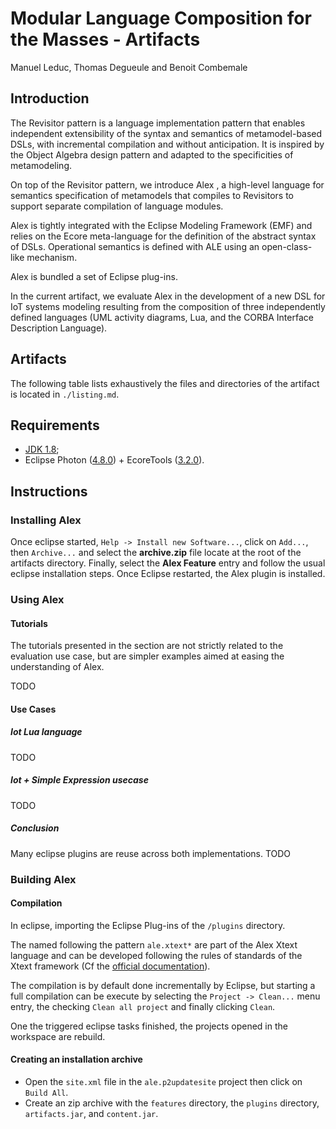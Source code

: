 # Modular Language Composition for the Masses - Artifacts

Manuel Leduc, Thomas Degueule and Benoit Combemale

## Introduction

The Revisitor pattern is a language implementation pattern that enables independent extensibility of the syntax and  semantics of metamodel-based DSLs, with incremental compilation and without anticipation. It is inspired by the Object Algebra design pattern and adapted to the specificities of metamodeling.

On top of the Revisitor pattern, we introduce Alex , a high-level language for semantics specification of metamodels that   compiles to Revisitors to support separate compilation of language modules. 

Alex is tightly integrated with the Eclipse Modeling Framework (EMF) and relies on the Ecore meta-language for the definition of the abstract syntax of DSLs. Operational semantics is defined with ALE using an open-class-like mechanism.

Alex is bundled a set of Eclipse plug-ins.

In the current artifact,  we evaluate Alex in the development of a new DSL for IoT systems modeling resulting from the composition of three independently defined languages (UML activity diagrams, Lua, and the CORBA Interface Description Language).

## Artifacts

The following table lists exhaustively the files and directories of the artifact is located in `./listing.md`.

## Requirements

- [JDK 1.8](http://www.oracle.com/technetwork/java/javase/downloads/jdk8-downloads-2133151.html);
- Eclipse Photon ([4.8.0](https://www.eclipse.org/downloads/packages/eclipse-ide-java-and-dsl-developers/photonr)) + EcoreTools ([3.2.0](http://download.eclipse.org/ecoretools/updates/releases/3.2.0/neon)).

## Instructions

### Installing Alex

Once eclipse started, `Help -> Install new Software...`, click on `Add...`, then `Archive...` and select the **archive.zip** file locate at the root of the artifacts directory.
Finally, select the **Alex Feature** entry and follow the usual eclipse installation steps.
Once Eclipse restarted, the Alex plugin is installed.

### Using Alex

#### Tutorials

The tutorials presented in the section are not strictly related to the evaluation use case, but are simpler examples aimed at easing the understanding of Alex.

TODO

#### Use Cases

##### Iot Lua language

TODO

##### Iot + Simple Expression usecase

TODO

##### Conclusion

Many eclipse plugins are reuse across both implementations. TODO

### Building Alex

#### Compilation

In eclipse, importing the Eclipse Plug-ins of the `/plugins` directory.

The named following the pattern `ale.xtext*` are part of the Alex Xtext language and can be developed following the rules of standards of the Xtext framework (Cf the [official documentation](https://www.eclipse.org/Xtext/documentation/index.html)).

The compilation is by default done incrementally by Eclipse, but starting a full compilation can be execute by selecting the `Project -> Clean...` menu entry, the checking `Clean all project` and finally clicking `Clean`.

One the triggered eclipse tasks finished, the projects opened in the workspace are rebuild.

#### Creating an installation archive

- Open the `site.xml` file in the `ale.p2updatesite` project then click on `Build All`.
- Create an zip archive with the `features` directory, the `plugins` directory, `artifacts.jar`, and `content.jar`.